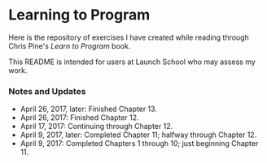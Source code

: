 # Learning to Program

Here is the repository of exercises I have created while reading through Chris Pine's *Learn to Program* book.

This README is intended for users at Launch School who may assess my work.

### Notes and Updates

- April 26, 2017, later: Finished Chapter 13.
- April 26, 2017: Finished Chapter 12.
- April 17, 2017: Continuing through Chapter 12.
- April 9, 2017, later: Completed Chapter 11; halfway through Chapter 12.
- April 9, 2017: Completed Chapters 1 through 10; just beginning Chapter 11.
